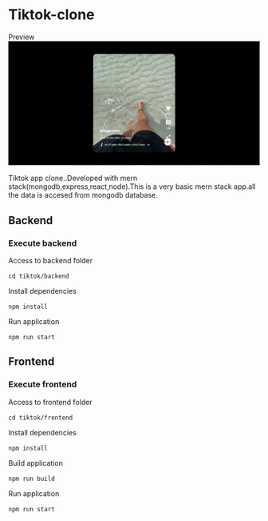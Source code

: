 # Tiktok-clone

Preview
![](img/1.JPG)


Tiktok app clone..Developed with mern stack(mongodb,express,react,node).This is a very basic mern stack app.all the data is accesed from mongodb database.

## Backend

### Execute backend

Access to backend folder

```
cd tiktok/backend
```

Install dependencies
```
npm install
```

Run application
```
npm run start
```

## Frontend

### Execute frontend

Access to frontend folder

```
cd tiktok/frontend
```

Install dependencies
```
npm install
```

Build application
```
npm run build
```

Run application
```
npm run start
```